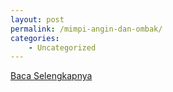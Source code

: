 ```yaml
---
layout: post
permalink: /mimpi-angin-dan-ombak/
categories:
    - Uncategorized
---
```


[Baca Selengkapnya](/05)